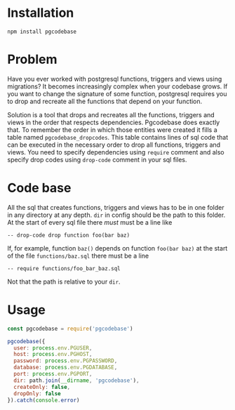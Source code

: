 # Installation

```
npm install pgcodebase
```

# Problem

Have you ever worked with postgresql functions, triggers and views using migrations? It becomes increasingly complex when your codebase grows. If you want to change the signature of some function, postgresql requires you to drop and recreate all the functions that depend on your function.

Solution is a tool that drops and recreates all the functions, triggers and views in the order that respects dependencies. Pgcodebase does exactly that. To remember the order in which those entities were created it fills a table named `pgcodebase_dropcodes`. This table contains lines of sql code that can be executed in the necessary order to drop all functions, triggers and views. You need to specify dependencies using `require` comment and also specify drop codes using `drop-code` comment in your sql files.

# Code base

All the sql that creates functions, triggers and views has to be in one folder in any directory at any depth. `dir` in config should be the path to this folder. At the start of every sql file there *must* must be a line like
```
-- drop-code drop function foo(bar baz)
```
If, for example, function `baz()` depends on function `foo(bar baz)` at the start of the file `functions/baz.sql` there must be a line
```
-- require functions/foo_bar_baz.sql
```
Not that the path is relative to your `dir`.

# Usage

```javascript
const pgcodebase = require('pgcodebase')

pgcodebase({
  user: process.env.PGUSER,
  host: process.env.PGHOST,
  password: process.env.PGPASSWORD,
  database: process.env.PGDATABASE,
  port: process.env.PGPORT,
  dir: path.join(__dirname, 'pgcodebase'),
  createOnly: false,
  dropOnly: false
}).catch(console.error)

```